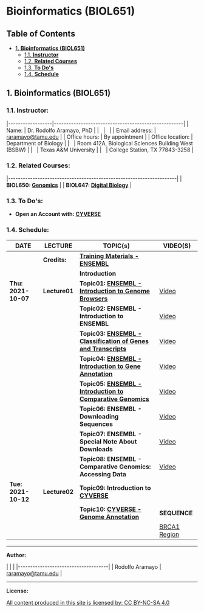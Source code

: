 <div id="content">

# Bioinformatics (BIOL651)

<div id="table-of-contents">

## Table of Contents

<div id="text-table-of-contents">

-   [1. **Bioinformatics (BIOL651)**](#orged362a6)
    -   [1.1. **Instructor**](#orgf69eef6)
    -   [1.2. **Related Courses**](#orgf2386d5)
    -   [1.3. **To Do's**](#org151031a)
    -   [1.4. **Schedule**](#org22e02b7)

</div>

</div>

<div id="outline-container-orged362a6" class="outline-2">

## <span class="section-number-2">1.</span> **Bioinformatics (BIOL651)**

<div id="text-1" class="outline-text-2">

</div>

<div id="outline-container-orgf69eef6" class="outline-3">

### <span class="section-number-3">1.1.</span> **Instructor:**

<div id="text-1-1" class="outline-text-3">

|------------------|-----------------------------------------------------|
| Name:            | Dr. Rodolfo Aramayo, PhD                            |
|                  |                                                     |
| Email address:   | raramayo@tamu.edu                                   |
| Office hours:    | By appointment                                      |
| Office location: | Department of Biology                               |
|                  | Room 412A, Biological Sciences Building West (BSBW) |
|                  | Texas A&M University                                |
|                  | College Station, TX 77843-3258                      |

</div>

</div>

<div id="outline-container-orgf2386d5" class="outline-3">

### <span class="section-number-3">1.2.</span> **Related Courses:**

<div id="text-1-2" class="outline-text-3">

|---------------------------------------------------------------------|
| **BIOL650: [Genomics](./BIOL650_2022_S01A_Flier.pages.pdf)**        |
| **BIOL647: [Digital Biology](./BIOL647_2022_S01B_Flier.pages.pdf)** |

</div>

</div>

<div id="outline-container-org151031a" class="outline-3">

### <span class="section-number-3">1.3.</span> **To Do's:**

<div id="text-1-3" class="outline-text-3">

-   **Open an Account with: [CYVERSE](https://user.cyverse.org)**

</div>

</div>

<div id="outline-container-org22e02b7" class="outline-3">

### <span class="section-number-3">1.4.</span> **Schedule:**

<div id="text-1-4" class="outline-text-3">

| **DATE**            | **LECTURE**   | **TOPIC(s)**                                                                                                    | **VIDEO(S)**                                                                                       |
|---------------------|---------------|-----------------------------------------------------------------------------------------------------------------|----------------------------------------------------------------------------------------------------|
|                     | **Credits:**  | **[Training Materials - ENSEMBL](./Credits.pdf)**                                                               |                                                                                                    |
|                     |               | **Introduction**                                                                                                |                                                                                                    |
| **Thu: 2021-10-07** | **Lecture01** | **Topic01: [ENSEMBL - Introduction to Genome Browsers](./Introduction_To_Genome_Browsers.pdf)**                 | [Video](https://youtu.be/7KeOc_fhLs8)                                                              |
|                     |               | **Topic02: ENSEMBL - Introduction to ENSEMBL**                                                                  | [Video](https://youtu.be/yEVyOdvy6_Y)                                                              |
|                     |               | **Topic03: [ENSEMBL - Classification of Genes and Transcripts](./Classification_Of_Genes_And_Transcripts.pdf)** | [Video](https://youtu.be/XnlWyBZre_c)                                                              |
|                     |               | **Topic04: [ENSEMBL - Introduction to Gene Annotation](./Introduction_To_Gene_Annotation.pdf)**                 | [Video](https://youtu.be/aimjRV18uWQ)                                                              |
|                     |               | **Topic05: [ENSEMBL - Introduction to Comparative Genomics](./Introduction_To_Comparative_Genomics.pdf)**       | [Video](https://youtu.be/XPKuxnJHLvc)                                                              |
|                     |               | **Topic06: ENSEMBL - Downloading Sequences**                                                                    | [Video](https://youtu.be/jwaFbz06IWY)                                                              |
|                     |               | **Topic07: ENSEMBL - Special Note About Downloads**                                                             | [Video](https://youtu.be/hItfxy0bwWM)                                                              |
|                     |               | **Topic08: ENSEMBL - Comparative Genomics: Accessing Data**                                                     | [Video](https://youtu.be/JzZiamI9BOY)                                                              |
| **Tue: 2021-10-12** | **Lecture02** | **Topic09: Introduction to [CYVERSE](https://cyverse.org/)**                                                    |                                                                                                    |
|                     |               | **Topic10: [CYVERSE - Genome Annotation](https://youtu.be/jY5jQoglke8)**                                        | **SEQUENCE**                                                                                       |
|                     |               |                                                                                                                 | [BRCA1 Region](https://drive.google.com/file/d/17dUp4I6nPT4oGk8BRG179onK4CGVkdIe/view?usp=sharing) |

------------------------------------------------------------------------

**Author:**

|                 |                   |
|-------------------------------------|
| Rodolfo Aramayo | raramayo@tamu.edu |

------------------------------------------------------------------------

**License:**

[All content produced in this site is licensed by: CC BY-NC-SA 4.0](http://creativecommons.org/licenses/by-nc-sa/4.0/)

</div>

</div>

</div>

</div>

